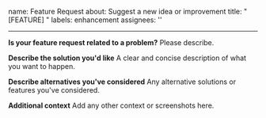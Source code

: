 name: Feature Request
about: Suggest a new idea or improvement
title: "[FEATURE] "
labels: enhancement
assignees: ''

---

**Is your feature request related to a problem?**
Please describe.

**Describe the solution you'd like**
A clear and concise description of what you want to happen.

**Describe alternatives you've considered**
Any alternative solutions or features you've considered.

**Additional context**
Add any other context or screenshots here.
